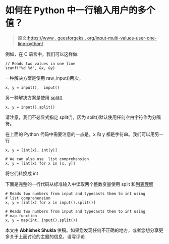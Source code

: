# 如何在 Python 中一行输入用户的多个值？

> 原文:[https://www . geesforgeks . org/input-multi-values-user-one-line-python/](https://www.geeksforgeeks.org/input-multiple-values-user-one-line-python/)

例如，在 C 语言中，我们可以这样做:

```
// Reads two values in one line
scanf("%d %d", &x, &y) 
```

一种解决方案是使用 raw_input()两次。

```
x, y = input(),  input()
```

另一种解决方案是使用 [split()](https://www.geeksforgeeks.org/how-to-split-a-string-in-cc-python-and-java/)

```
x, y = input().split()
```

请注意，我们不必显式指定 split(')，因为 split()默认使用任何空白字符作为分隔符。

在上面的 Python 代码中需要注意的一点是，x 和 y 都是字符串。我们可以用另一行

```
x, y = [int(x), int(y)]

# We can also use  list comprehension
x, y = [int(x) for x in [x, y]]

```

将它们转换成 int

下面是完整的一行代码从标准输入中读取两个整数变量使用 split 和[列表理解](https://www.geeksforgeeks.org/python-list-comprehension-and-slicing/)

```
# Reads two numbers from input and typecasts them to int using 
# list comprehension
x, y = [int(x) for x in input().split()]  
```

```
# Reads two numbers from input and typecasts them to int using 
# map function
x, y = map(int, input().split())
```

本文由 **Abhishek Shukla** 供稿。如果您发现任何不正确的地方，或者您想分享更多关于上面讨论的主题的信息，请写评论